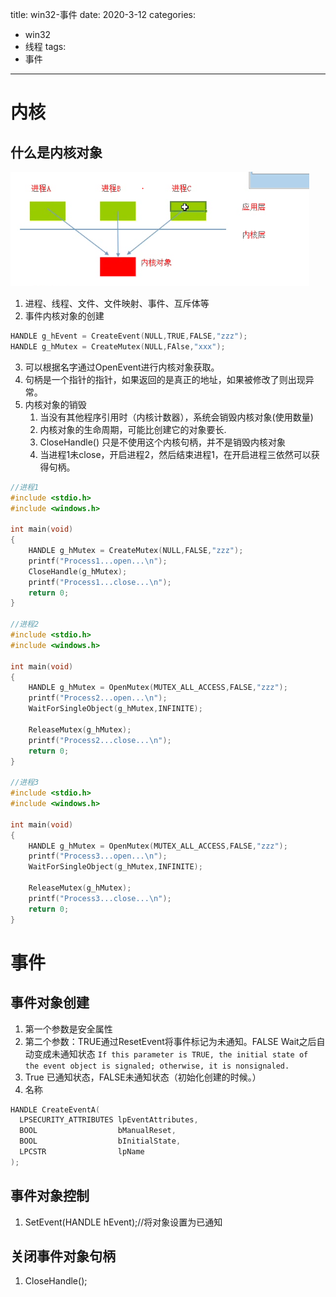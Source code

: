 title: win32-事件
date: 2020-3-12
categories: 
- win32
- 线程
tags: 
- 事件
---

# 内核
## 什么是内核对象

![内核](/images/win32/win32-35.png)

1. 进程、线程、文件、文件映射、事件、互斥体等
2. 事件内核对象的创建

```c
HANDLE g_hEvent = CreateEvent(NULL,TRUE,FALSE,"zzz");
HANDLE g_hMutex = CreateMutex(NULL,FAlse,"xxx");

```

3. 可以根据名字通过OpenEvent进行内核对象获取。
4. 句柄是一个指针的指针，如果返回的是真正的地址，如果被修改了则出现异常。
5. 内核对象的销毁
   1. 当没有其他程序引用时（内核计数器），系统会销毁内核对象(使用数量)
   2. 内核对象的生命周期，可能比创建它的对象要长.
   3. CloseHandle() 只是不使用这个内核句柄，并不是销毁内核对象
   4. 当进程1未close，开启进程2，然后结束进程1，在开启进程三依然可以获得句柄。


```c
//进程1
#include <stdio.h>
#include <windows.h>

int main(void)
{
	HANDLE g_hMutex = CreateMutex(NULL,FALSE,"zzz");
	printf("Process1...open...\n");
	CloseHandle(g_hMutex);
	printf("Process1...close...\n");
	return 0;
}

//进程2
#include <stdio.h>
#include <windows.h>

int main(void)
{
	HANDLE g_hMutex = OpenMutex(MUTEX_ALL_ACCESS,FALSE,"zzz");
	printf("Process2...open...\n");
	WaitForSingleObject(g_hMutex,INFINITE);

	ReleaseMutex(g_hMutex);
	printf("Process2...close...\n");
	return 0;
}

//进程3
#include <stdio.h>
#include <windows.h>

int main(void)
{
	HANDLE g_hMutex = OpenMutex(MUTEX_ALL_ACCESS,FALSE,"zzz");
	printf("Process3...open...\n");
	WaitForSingleObject(g_hMutex,INFINITE);

	ReleaseMutex(g_hMutex);
	printf("Process3...close...\n");
	return 0;
}

```

# 事件
## 事件对象创建

1. 第一个参数是安全属性
2. 第二个参数：TRUE通过ResetEvent将事件标记为未通知。FALSE Wait之后自动变成未通知状态 `If this parameter is TRUE, the initial state of the event object is signaled; otherwise, it is nonsignaled.`
3. True 已通知状态，FALSE未通知状态（初始化创建的时候。）
4. 名称

```c
HANDLE CreateEventA(
  LPSECURITY_ATTRIBUTES lpEventAttributes,
  BOOL                  bManualReset,
  BOOL                  bInitialState,
  LPCSTR                lpName
);
```

## 事件对象控制
1. SetEvent(HANDLE hEvent);//将对象设置为已通知

## 关闭事件对象句柄
1. CloseHandle();
